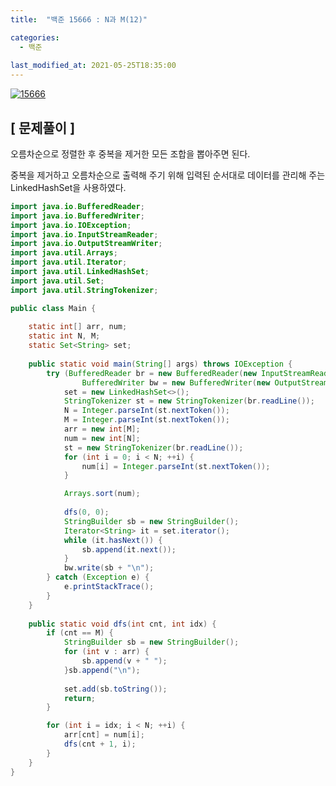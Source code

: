 ```yaml
---
title:  "백준 15666 : N과 M(12)"

categories:
  - 백준
  
last_modified_at: 2021-05-25T18:35:00
---
```


[![15666](https://user-images.githubusercontent.com/53072057/119434691-abf7a180-bd53-11eb-8cb8-cc4a604e057a.JPG)](https://www.acmicpc.net/problem/15666)  

<h2>[ 문제풀이 ]</h2>  
오름차순으로 정렬한 후 중복을 제거한 모든 조합을 뽑아주면 된다.  

중복을 제거하고 오름차순으로 출력해 주기 위해 입력된 순서대로 데이터를 관리해 주는 LinkedHashSet을 사용하였다.  

```java
import java.io.BufferedReader;
import java.io.BufferedWriter;
import java.io.IOException;
import java.io.InputStreamReader;
import java.io.OutputStreamWriter;
import java.util.Arrays;
import java.util.Iterator;
import java.util.LinkedHashSet;
import java.util.Set;
import java.util.StringTokenizer;

public class Main {
	
	static int[] arr, num;
	static int N, M;
	static Set<String> set;
	
	public static void main(String[] args) throws IOException {
		try (BufferedReader br = new BufferedReader(new InputStreamReader(System.in));
				BufferedWriter bw = new BufferedWriter(new OutputStreamWriter(System.out))){
			set = new LinkedHashSet<>();
			StringTokenizer st = new StringTokenizer(br.readLine());
			N = Integer.parseInt(st.nextToken());
			M = Integer.parseInt(st.nextToken());
			arr = new int[M];
			num = new int[N];
			st = new StringTokenizer(br.readLine());
			for (int i = 0; i < N; ++i) {
				num[i] = Integer.parseInt(st.nextToken());
			}

			Arrays.sort(num);
			
			dfs(0, 0);
			StringBuilder sb = new StringBuilder();
			Iterator<String> it = set.iterator();
			while (it.hasNext()) {
				sb.append(it.next());
			}
			bw.write(sb + "\n");
		} catch (Exception e) {
			e.printStackTrace();
		}
	}
	
	public static void dfs(int cnt, int idx) {
		if (cnt == M) {
			StringBuilder sb = new StringBuilder();
			for (int v : arr) {
				sb.append(v + " ");
			}sb.append("\n");
			
			set.add(sb.toString());
			return;
		}

		for (int i = idx; i < N; ++i) {
			arr[cnt] = num[i];
			dfs(cnt + 1, i);
		}
	}
}
```
